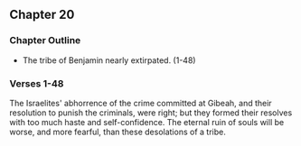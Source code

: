 ## Chapter 20

### Chapter Outline

- The tribe of Benjamin nearly extirpated. (1-48)

### Verses 1-48

The Israelites' abhorrence of the crime committed at Gibeah, and their resolution to punish the criminals, were right; but they formed their resolves with too much haste and self-confidence. The eternal ruin of souls will be worse, and more fearful, than these desolations of a tribe.


